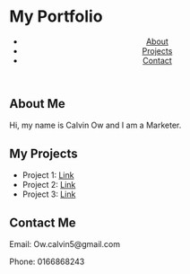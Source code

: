 <html>
<Head>
  <h1>My Portfolio</h1>
</head>
<body>
  <header>
    <nav>
      <ul>
        <li><a href="[URL](https://www.netflix.com/watch/81598694?trackId=14170287&tctx=1%2C0%2C7f5baa75-4853-4ac8-bed1-093be4485dda-40119958%2CNES_336AEA41F7AA19E7D526E6BBFA6183-B9F225DDE3A711-0868769B8D_p_1674980095956%2CNES_336AEA41F7AA19E7D526E6BBFA6183_p_1674980095956%2C%2C%2C%2C%2CVideo%3A81465196)">About</a></li>
        <li><a href="#projects">Projects</a></li>
        <li><a href="#contact">Contact</a></li>
      </ul>
    </nav>
  </header>
  <main>
    <section id="about">
      <h1>About Me</h1>
      <p>Hi, my name is Calvin Ow and I am a Marketer.</p>
    </section>
    <section id="projects">
      <h1>My Projects</h1>
      <ul>
        <li>Project 1: <a href="#">Link</a></li>
        <li>Project 2: <a href="#">Link</a></li>
        <li>Project 3: <a href="#">Link</a></li>
      </ul>
    </section>
    <section id="contact">
      <h1>Contact Me</h1>
      <p>Email: Ow.calvin5@gmail.com</p>
      <p>Phone: 0166868243</p>
    </section>
  </main>
</body>
</html>
